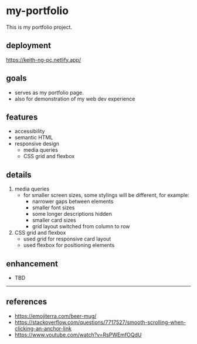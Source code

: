 # my-portfolio
This is my portfolio project.

## deployment
https://keith-ng-pc.netlify.app/

## goals
- serves as my portfolio page.
- also for demonstration of my web dev experience

## features
- accessibility
- semantic HTML
- responsive design
    - media queries
    - CSS grid and flexbox

## details
1. media queries
    - for smaller screen sizes, some stylings will be different, for example:
        - narrower gaps between elements
        - smaller font sizes
        - some longer descriptions hidden
        - smaller card sizes
        - grid layout switched from column to row
2. CSS grid and flexbox
    - used grid for responsive card layout
    - used flexbox for positioning elements

## enhancement
- TBD

---
## references
- https://emojiterra.com/beer-mug/
- https://stackoverflow.com/questions/7717527/smooth-scrolling-when-clicking-an-anchor-link
- https://www.youtube.com/watch?v=RsPWEmfOQdU
